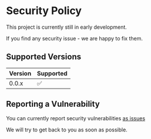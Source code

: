 # Security Policy

This project is currently still in early development.

If you find any security issue - we are happy to fix them.

## Supported Versions


| Version | Supported          |
| ------- | ------------------ |
| 0.0.x   | :white_check_mark: |

## Reporting a Vulnerability

You can currently report security vulnerabilities [as issues](https://github.com/ansibleguy/webui/issues/new/choose)

We will try to get back to you as soon as possible.
